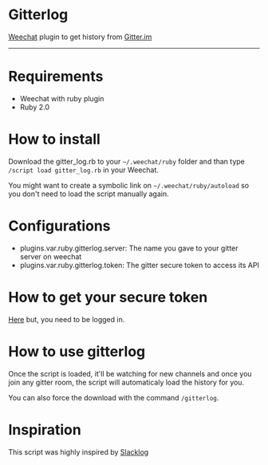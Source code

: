 # Gitterlog

[Weechat][WEECHAT] plugin to get history from [Gitter.im][GITTER]

---

# Requirements

- Weechat with ruby plugin
- Ruby 2.0

# How to install

Download the gitter_log.rb to your ```~/.weechat/ruby``` folder and than type ```/script load gitter_log.rb``` in your Weechat.

You might want to create a symbolic link on ```~/.weechat/ruby/autoload``` so you don't need to load the script manually again.

# Configurations

- plugins.var.ruby.gitterlog.server: The name you gave to your gitter server on weechat
- plugins.var.ruby.gitterlog.token: The gitter secure token to access its API

# How to get your secure token

[Here][SECURE_TOKEN] but, you need to be logged in.

# How to use gitterlog

Once the script is loaded, it'll be watching for new channels and once you join any gitter room, the script will automaticaly load the history for you.

You can also force the download with the command ```/gitterlog```.

# Inspiration

This script was highly inspired by [Slacklog][SLACKLOG]

[GITTER]:https://gitter.im
[WEECHAT]:https://weechat.org/
[SECURE_TOKEN]:https://developer.gitter.im/apps
[SLACKLOG]:https://github.com/thoughtbot/weechat-slacklog
